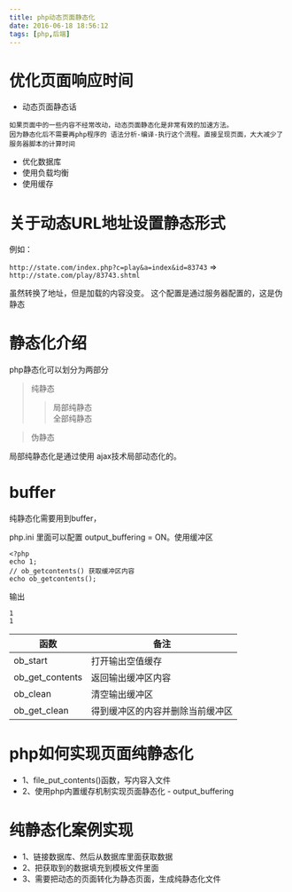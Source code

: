 ```yaml
---
title: php动态页面静态化
date: 2016-06-18 18:56:12
tags: [php,后端]
---
```



# 优化页面响应时间

* 动态页面静态话

```
如果页面中的一些内容不经常改动，动态页面静态化是非常有效的加速方法。
因为静态化后不需要再php程序的 语法分析-编译-执行这个流程。直接呈现页面，大大减少了服务器脚本的计算时间
```

* 优化数据库
* 使用负载均衡
* 使用缓存

# 关于动态URL地址设置静态形式

例如： 

`http://state.com/index.php?c=play&a=index&id=83743` => `http://state.com/play/83743.shtml`  

虽然转换了地址，但是加载的内容没变。 这个配置是通过服务器配置的，这是伪静态


# 静态化介绍

php静态化可以划分为两部分

> 纯静态
> >局部纯静态  
> >全部纯静态

> 伪静态

局部纯静态化是通过使用 ajax技术局部动态化的。


# buffer
纯静态化需要用到buffer，

php.ini 里面可以配置 output_buffering = ON。使用缓冲区

```
<?php
echo 1;
// ob_getcontents() 获取缓冲区内容
echo ob_getcontents();

```
输出 

```
1
1
```

|函数|备注|
|----|---|
|ob\_start|打开输出空值缓存|
|ob\_get\_contents|返回输出缓冲区内容|
|ob\_clean|清空输出缓冲区|
|ob\_get\_clean|得到缓冲区的内容并删除当前缓冲区|


# php如何实现页面纯静态化

* 1、file\_put\_contents()函数，写内容入文件
* 2、使用php内置缓存机制实现页面静态化 - output\_buffering

# 纯静态化案例实现
* 1、链接数据库、然后从数据库里面获取数据
* 2、把获取到的数据填充到模板文件里面
* 3、需要把动态的页面转化为静态页面，生成纯静态化文件



























